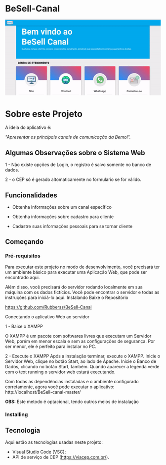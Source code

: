 # BeSell-Canal

![Parte_1](https://github.com/Rubberss/BeSell-Canal/blob/507f15d1c25fc80dfed9d3df09419bed7bf11eb0/gif/bemol2.gif)


# Sobre este Projeto
A ideia do aplicativo é:

_"Apresentar os principais canais de comunicação da Bemol"._

## Algumas Observações sobre o Sistema Web

1 - Não existe opções de Login, o registro é salvo somente no banco de dados.

2 - o CEP só é gerado altomaticamente no formulario se for válido.

## Funcionalidades

- Obtenha informações sobre um canal específico

- Obtenha informações sobre cadastro para cliente

- Cadastre suas informações pessoais para se tornar cliente 


## Começando

### Pré-requisitos

Para executar este projeto no modo de desenvolvimento, você precisará ter um ambiente básico para executar uma Aplicação Web, que pode ser encontrado aqui.

Além disso, você precisará do servidor rodando localmente em sua máquina com os dados fictícios. Você pode encontrar o servidor e todas as instruções para iniciá-lo aqui.
Instalando
Baixe o Repositório
  
  https://github.com/Rubberss/BeSell-Canal
  
  
Conectando o aplicativo Web ao servidor

1 - Baixe o XAMPP

O XAMPP é um pacote com softwares livres que executam um Servidor Web, porém em menor escala e sem as configurações de segurança. Por ser menor, ele é perfeito para instalar no PC.

2 - Execute o XAMPP
Após a instalação terminar, execute o XAMPP. 
Inicie o Servidor Web, clique no botão Start, ao lado de Apache.
Inicie o Banco de Dados, clicando no botão Start, também.
Quando aparecer a legenda verde com o text running o servidor web estará executando.


Com todas as dependências instaladas e o ambiente configurado corretamente, agora você pode executar o aplicativo:  http://localhost/BeSell-canal-master/



**OBS:**   Este metodo é optacional, tendo outros meios de instalação
  
  
### Installing



## Tecnologia
Aqui estão as tecnologias usadas neste projeto:
* Visual Studio Code (VSC);
* API de serviço de CEP (https://viacep.com.br/).


